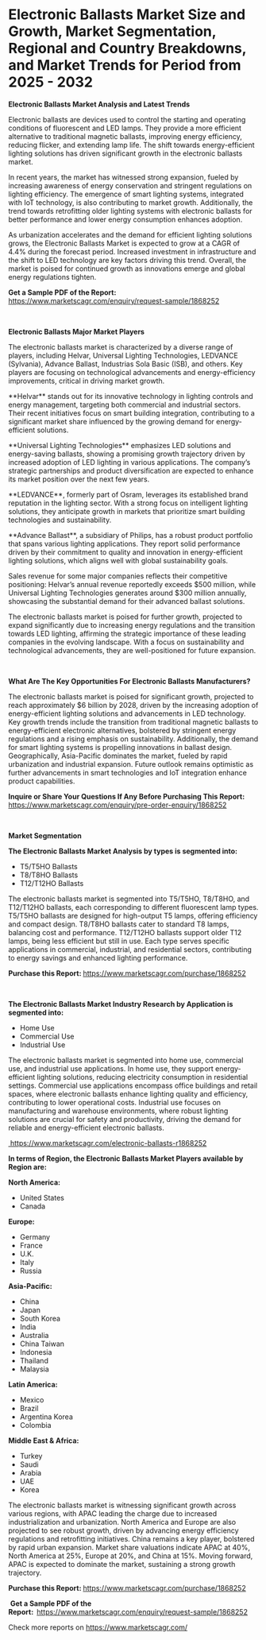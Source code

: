 <p><h1>Electronic Ballasts Market Size and Growth, Market Segmentation, Regional and Country Breakdowns, and Market Trends for Period from 2025 -  2032</h1></p><p><strong>Electronic Ballasts Market Analysis and Latest Trends</strong></p>
<p><p>Electronic ballasts are devices used to control the starting and operating conditions of fluorescent and LED lamps. They provide a more efficient alternative to traditional magnetic ballasts, improving energy efficiency, reducing flicker, and extending lamp life. The shift towards energy-efficient lighting solutions has driven significant growth in the electronic ballasts market.</p><p>In recent years, the market has witnessed strong expansion, fueled by increasing awareness of energy conservation and stringent regulations on lighting efficiency. The emergence of smart lighting systems, integrated with IoT technology, is also contributing to market growth. Additionally, the trend towards retrofitting older lighting systems with electronic ballasts for better performance and lower energy consumption enhances adoption.</p><p>As urbanization accelerates and the demand for efficient lighting solutions grows, the Electronic Ballasts Market is expected to grow at a CAGR of 4.4% during the forecast period. Increased investment in infrastructure and the shift to LED technology are key factors driving this trend. Overall, the market is poised for continued growth as innovations emerge and global energy regulations tighten.</p></p>
<p><strong>Get a Sample PDF of the Report:&nbsp;</strong> <a href="https://www.marketscagr.com/enquiry/request-sample/1868252?utm_campaign=2239&utm_medium=2&utm_source=Github&utm_content=ia&utm_term=11022025&utm_id=electronic-ballasts">https://www.marketscagr.com/enquiry/request-sample/1868252</a></p>
<p>&nbsp;</p>
<p><strong>Electronic Ballasts Major Market Players</strong></p>
<p><p>The electronic ballasts market is characterized by a diverse range of players, including Helvar, Universal Lighting Technologies, LEDVANCE (Sylvania), Advance Ballast, Industrias Sola Basic (ISB), and others. Key players are focusing on technological advancements and energy-efficiency improvements, critical in driving market growth.</p><p>**Helvar** stands out for its innovative technology in lighting controls and energy management, targeting both commercial and industrial sectors. Their recent initiatives focus on smart building integration, contributing to a significant market share influenced by the growing demand for energy-efficient solutions.</p><p>**Universal Lighting Technologies** emphasizes LED solutions and energy-saving ballasts, showing a promising growth trajectory driven by increased adoption of LED lighting in various applications. The company’s strategic partnerships and product diversification are expected to enhance its market position over the next few years.</p><p>**LEDVANCE**, formerly part of Osram, leverages its established brand reputation in the lighting sector. With a strong focus on intelligent lighting solutions, they anticipate growth in markets that prioritize smart building technologies and sustainability.</p><p>**Advance Ballast**, a subsidiary of Philips, has a robust product portfolio that spans various lighting applications. They report solid performance driven by their commitment to quality and innovation in energy-efficient lighting solutions, which aligns well with global sustainability goals.</p><p>Sales revenue for some major companies reflects their competitive positioning: Helvar’s annual revenue reportedly exceeds $500 million, while Universal Lighting Technologies generates around $300 million annually, showcasing the substantial demand for their advanced ballast solutions.</p><p>The electronic ballasts market is poised for further growth, projected to expand significantly due to increasing energy regulations and the transition towards LED lighting, affirming the strategic importance of these leading companies in the evolving landscape. With a focus on sustainability and technological advancements, they are well-positioned for future expansion.</p></p>
<p>&nbsp;</p>
<p><strong>What Are The Key Opportunities For Electronic Ballasts Manufacturers?</strong></p>
<p><p>The electronic ballasts market is poised for significant growth, projected to reach approximately $6 billion by 2028, driven by the increasing adoption of energy-efficient lighting solutions and advancements in LED technology. Key growth trends include the transition from traditional magnetic ballasts to energy-efficient electronic alternatives, bolstered by stringent energy regulations and a rising emphasis on sustainability. Additionally, the demand for smart lighting systems is propelling innovations in ballast design. Geographically, Asia-Pacific dominates the market, fueled by rapid urbanization and industrial expansion. Future outlook remains optimistic as further advancements in smart technologies and IoT integration enhance product capabilities.</p></p>
<p><strong>Inquire or Share Your Questions If Any Before Purchasing This Report:</strong> <a href="https://www.marketscagr.com/enquiry/pre-order-enquiry/1868252?utm_campaign=2239&utm_medium=2&utm_source=Github&utm_content=ia&utm_term=11022025&utm_id=electronic-ballasts">https://www.marketscagr.com/enquiry/pre-order-enquiry/1868252</a></p>
<p>&nbsp;</p>
<p><strong>Market Segmentation</strong></p>
<p><strong>The Electronic Ballasts Market Analysis by types is segmented into:</strong></p>
<p><ul><li>T5/T5HO Ballasts</li><li>T8/T8HO Ballasts</li><li>T12/T12HO Ballasts</li></ul></p>
<p><p>The electronic ballasts market is segmented into T5/T5HO, T8/T8HO, and T12/T12HO ballasts, each corresponding to different fluorescent lamp types. T5/T5HO ballasts are designed for high-output T5 lamps, offering efficiency and compact design. T8/T8HO ballasts cater to standard T8 lamps, balancing cost and performance. T12/T12HO ballasts support older T12 lamps, being less efficient but still in use. Each type serves specific applications in commercial, industrial, and residential sectors, contributing to energy savings and enhanced lighting performance.</p></p>
<p><strong>Purchase this Report:&nbsp;</strong><a href="https://www.marketscagr.com/purchase/1868252?utm_campaign=2239&utm_medium=2&utm_source=Github&utm_content=ia&utm_term=11022025&utm_id=electronic-ballasts">https://www.marketscagr.com/purchase/1868252</a></p>
<p>&nbsp;</p>
<p><strong>The Electronic Ballasts Market Industry Research by Application is segmented into:</strong></p>
<p><ul><li>Home Use</li><li>Commercial Use</li><li>Industrial Use</li></ul></p>
<p><p>The electronic ballasts market is segmented into home use, commercial use, and industrial use applications. In home use, they support energy-efficient lighting solutions, reducing electricity consumption in residential settings. Commercial use applications encompass office buildings and retail spaces, where electronic ballasts enhance lighting quality and efficiency, contributing to lower operational costs. Industrial use focuses on manufacturing and warehouse environments, where robust lighting solutions are crucial for safety and productivity, driving the demand for reliable and energy-efficient electronic ballasts.</p></p>
<p><a href="https://www.marketscagr.com/electronic-ballasts-r1868252?utm_campaign=2239&utm_medium=2&utm_source=Github&utm_content=ia&utm_term=11022025&utm_id=electronic-ballasts">&nbsp;https://www.marketscagr.com/electronic-ballasts-r1868252</a></p>
<p><strong>In terms of Region, the Electronic Ballasts Market Players available by Region are:</strong></p>
<p>
    <p> <strong> North America: </strong>
        <ul>
            <li>United States</li>
            <li>Canada</li>
        </ul>
        </p> 
    <p> <strong> Europe: </strong>
        <ul>
            <li>Germany</li>
            <li>France</li>
            <li>U.K.</li>
            <li>Italy</li>
            <li>Russia</li>
        </ul>
        </p> 
    <p> <strong> Asia-Pacific: </strong>
        <ul>
            <li>China</li>
            <li>Japan</li>
            <li>South Korea</li>
            <li>India</li>
            <li>Australia</li>
            <li>China Taiwan</li>
            <li>Indonesia</li>
            <li>Thailand</li>
            <li>Malaysia</li>
        </ul>
        </p> 
    <p> <strong> Latin America: </strong>
        <ul>
            <li>Mexico</li>
            <li>Brazil</li>
            <li>Argentina Korea</li>
            <li>Colombia</li>
        </ul>
        </p> 
    <p> <strong> Middle East & Africa: </strong>
        <ul>
            <li>Turkey</li>
            <li>Saudi</li>
            <li>Arabia</li>
            <li>UAE</li>
            <li>Korea</li>
        </ul>
    </p>
    </p>
<p><p>The electronic ballasts market is witnessing significant growth across various regions, with APAC leading the charge due to increased industrialization and urbanization. North America and Europe are also projected to see robust growth, driven by advancing energy efficiency regulations and retrofitting initiatives. China remains a key player, bolstered by rapid urban expansion. Market share valuations indicate APAC at 40%, North America at 25%, Europe at 20%, and China at 15%. Moving forward, APAC is expected to dominate the market, sustaining a strong growth trajectory.</p></p>
<p><strong>Purchase this Report: </strong><a href="https://www.marketscagr.com/purchase/1868252?utm_campaign=2239&utm_medium=2&utm_source=Github&utm_content=ia&utm_term=11022025&utm_id=electronic-ballasts">https://www.marketscagr.com/purchase/1868252</a></p>
<p>&nbsp;<strong>Get a Sample PDF of the Report:&nbsp;&nbsp;</strong><a href="https://www.marketscagr.com/enquiry/request-sample/1868252?utm_campaign=2239&utm_medium=2&utm_source=Github&utm_content=ia&utm_term=11022025&utm_id=electronic-ballasts">https://www.marketscagr.com/enquiry/request-sample/1868252</a></p>
<p><strong></strong></p>
<p>Check more reports on <a href="https://www.marketscagr.com/?utm_campaign=2239&utm_medium=2&utm_source=Github&utm_content=ia&utm_term=11022025&utm_id=electronic-ballasts">https://www.marketscagr.com/</a></p>